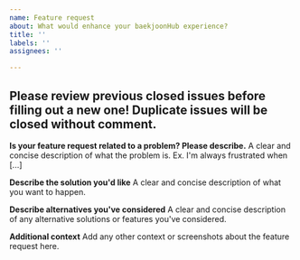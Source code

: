 ```yaml
---
name: Feature request
about: What would enhance your baekjoonHub experience?
title: ''
labels: ''
assignees: ''

---
```


## Please review previous closed issues before filling out a new one! Duplicate issues will be closed without comment.

**Is your feature request related to a problem? Please describe.**
A clear and concise description of what the problem is. Ex. I'm always frustrated when [...]

**Describe the solution you'd like**
A clear and concise description of what you want to happen.

**Describe alternatives you've considered**
A clear and concise description of any alternative solutions or features you've considered.

**Additional context**
Add any other context or screenshots about the feature request here.

